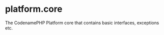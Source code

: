 platform.core
=============

The CodenamePHP Platform core that contains basic interfaces, exceptions etc.
